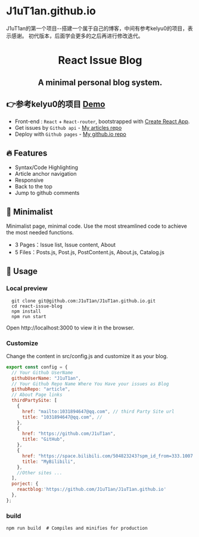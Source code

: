 # J1uT1an.github.io
J1uT1an的第一个项目--搭建一个属于自己的博客，中间有参考kelyu0的项目，表示感谢。
初代版本，后面学会更多的之后再进行修改迭代。

<h1 align="center">
  React Issue Blog
</h1>
<h2 align="center">
  A minimal personal blog system.
</h2>

## 👉参考kelyu0的项目 [Demo](https://kelyu0.github.io/)

- Front-end : `React` + `React-router`, bootstrapped with [Create React App](https://github.com/facebook/create-react-app).
- Get issues by `Github api` - [My articles repo](https://github.com/J1uT1an/article/issues)
- Deploy with `Github pages` - [My github.io repo](https://github.com/J1uT1an/J1uT1an.github.io)

## 🔥 Features

- Syntax/Code Highlighting
- Article anchor navigation
- Responsive
- Back to the top
- Jump to github comments

## 🌱 Minimalist

Minimalist page, minimal code. Use the most streamlined code to achieve the most needed functions.

- 3 Pages：Issue list, Issue content, About
- 5 Files：Posts.js, Post.js, PostContent.js, About.js, Catalog.js

## 🚀 Usage

### Local preview

```
  git clone git@github.com:J1uT1an/J1uT1an.github.io.git
  cd react-issue-blog
  npm install
  npm run start
```

Open http://localhost:3000 to view it in the browser.

### Customize

Change the content in src/config.js and customize it as your blog.

```js
export const config = {
  // Your Github UserName
  githubUserName: "J1uT1an",
  // Your Github Repo Name Where You Have your issues as Blog
  githubRepo: "article",
  // About Page links
  thirdPartySite: [
    {
      href: "mailto:1031894647@qq.com", // third Party Site url
      title: "1031894647@qq.com", //
    },
    {
      href: "https://github.com/J1uT1an",
      title: "GitHub",
    },
    {
      href: "https://space.bilibili.com/504823243?spm_id_from=333.1007.0.0",
      title: "MyBilibili",
    },
    //Other sites ...
  ],
  porject: {
    reactblog:'https://github.com/J1uT1an/J1uT1an.github.io'
  },
};
```

### build

    npm run build  # Compiles and minifies for production
